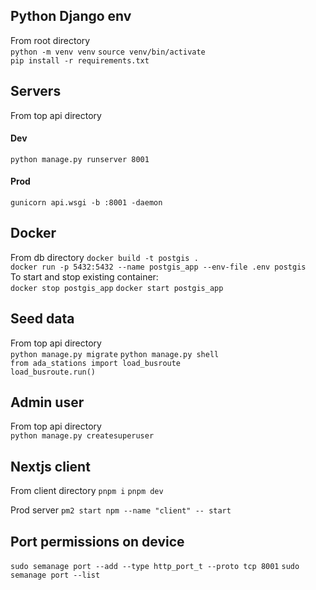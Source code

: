 ## Python Django env
From root directory  
`python -m venv venv`
`source venv/bin/activate`  
`pip install -r requirements.txt`

## Servers
From top api directory
#### Dev
```python manage.py runserver 8001```
#### Prod
`gunicorn api.wsgi -b :8001 -daemon`

## Docker
From db directory
`docker build -t postgis .`  
`docker run -p 5432:5432 --name postgis_app --env-file .env postgis`  
To start and stop existing container:  
`docker stop postgis_app`
`docker start postgis_app`

## Seed data
From top api directory  
`python manage.py migrate`
`python manage.py shell`  
`from ada_stations import load_busroute`  
`load_busroute.run()`

## Admin user
From top api directory  
`python manage.py createsuperuser`  

## Nextjs client
From client directory
```pnpm i```
```pnpm dev```

Prod server
```pm2 start npm --name "client" -- start```

## Port permissions on device
```sudo semanage port --add --type http_port_t --proto tcp 8001```
```sudo semanage port --list```
